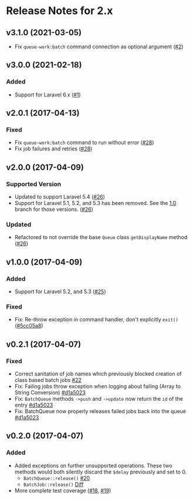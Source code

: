 # Release Notes for 2.x

## v3.1.0 (2021-03-05)

* Fix `queue-work:batch` command connection as optional argument ([#2](https://github.com/dnxlabs/laravel-queue-aws-batch/pull/1))

## v3.0.0 (2021-02-18)

### Added
* Support for Laravel 6.x ([#1](https://github.com/dnxlabs/laravel-queue-aws-batch/pull/1))

## v2.0.1 (2017-04-13)

### Fixed
* Fix `queue-work:batch` command to run without error ([#28](https://github.com/lukewaite/laravel-queue-aws-batch/pull/28))
* Fix job failures and retries ([#28](https://github.com/lukewaite/laravel-queue-aws-batch/pull/28))

## v2.0.0 (2017-04-09)

### Supported Version
* Updated to support Laravel 5.4 ([#26](https://github.com/lukewaite/laravel-queue-aws-batch/pull/26))
* Support for Laravel 5.1, 5.2, and 5.3 has been removed. See the [1.0](https://github.com/lukewaite/laravel-queue-aws-batch/tree/1.0) branch for those versions. ([#26](https://github.com/lukewaite/laravel-queue-aws-batch/pull/26))

### Updated
* Refactored to not override the base `Queue` class `getDisplayName` method ([#26](https://github.com/lukewaite/laravel-queue-aws-batch/pull/26))

## v1.0.0 (2017-04-09)

### Added
* Support for Laravel 5.2, and 5.3 ([#25](https://github.com/lukewaite/laravel-queue-aws-batch/pull/25))

### Fixed
* Fix: Re-throw exception in command handler, don't explicitly `exit()` ([#5cc05a8](https://github.com/lukewaite/laravel-queue-aws-batch/commit/5cc05a88c497ade72b81916a16384bdb69107bd5))

## v0.2.1 (2017-04-07)

### Fixed
* Correct sanitation of job names which previously blocked creation of class based batch jobs [#22](https://github.com/lukewaite/laravel-queue-aws-batch/pull/22)
* Fix: Failing jobs throw exception when logging about failing (Array to String Conversion) [#d1a5023](https://github.com/lukewaite/laravel-queue-aws-batch/commit/6118f5bdf18935ce346d9628dcd1670f98d8e238)
* Fix: `BatchQueue` methods `->push` and `->update` now return the `id` of the entry [#d1a5023](https://github.com/lukewaite/laravel-queue-aws-batch/commit/6118f5bdf18935ce346d9628dcd1670f98d8e238)
* Fix: BatchQueue now properly releases failed jobs back into the queue [#d1a5023](https://github.com/lukewaite/laravel-queue-aws-batch/commit/6118f5bdf18935ce346d9628dcd1670f98d8e238)

## v0.2.0 (2017-04-07)

### Added
* Added exceptions on further unsupported operations. These two methods would both silently discard the `$delay` previously and set to 0.
  * `BatchQueue::release()` [#20](https://github.com/lukewaite/laravel-queue-aws-batch/pull/20)
  * `BatchJob::release()` [Diff](https://github.com/lukewaite/laravel-queue-aws-batch/pull/19/files#diff-fb4479932d3da5ac0014681d4beba72cR38)
* More complete test coverage ([#18](https://github.com/lukewaite/laravel-queue-aws-batch/pull/18), [#19](https://github.com/lukewaite/laravel-queue-aws-batch/pull/19))
